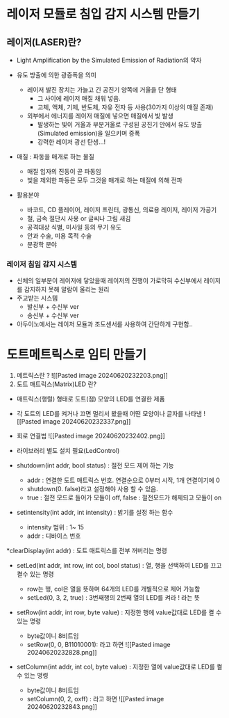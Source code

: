 # 레이저 모듈로 침입 감지 시스템 만들기
## 레이저(LASER)란?
- Light Amplification by the Simulated Emission of Radiation의 약자
- 유도 방출에 의한 광증폭을 의미
	- 레이저 발진 장치는 가늘고 긴 공진기 양쪽에 거울을 단 형태
		- 그 사이에 레이저 매질 채워 넣음.
		- 고체, 액체, 기체, 반도체, 자유 전자 등 사용(30가지 이상의 매질 존재)
	- 외부에서 에너지를 레이저 매질에 넣으면 매질에서 빛 발생
		- 발생하는 빛이 거울과 부분거울로 구성된 공진기 안에서 유도 방출(Simulated emission)을 일으키며 증폭
		- 강력한 레이저 광선 탄생...!
- 매질 : 파동을 매개로 하는 물질
	- 매질 입자의 진동이 곧 파동임
	- 빛을 제외한 파동은 모두 그것을 매개로 하는 매질에 의해 전파

- 활용분야
	- 바코드, CD 플레이어, 레이저 프린터, 광통신, 의료용 레이저, 레이저 가공기
	- 철, 금속 절단시 사용 or 글씨나 그림 새김
	- 공격대상 식별, 미사일 등의 무기 유도
	- 안과 수술, 미용 목적 수술
	- 분광학 분야 

### 레이저 침임 감지 시스템
- 신체의 일부분이 레이저에 닿았을때 레이저의 진행이 가로막혀 수신부에서 레이저를 감지하지 못해 알람이 울리는 원리 
- 주고받는 시스템
	- 발신부 + 수신부 ver
	- 송신부 + 수신부 ver
- 아두이노에서는 레이저 모듈과 조도센서를 사용하여 간단하게 구현함..

# 도트메트릭스로 임티 만들기
1. 메트릭스란 ? 
![[Pasted image 20240620232203.png]]
2. 도트 매트릭스(Matrix)LED 란?
- 매트릭스(행렬) 형태로 도트(점) 모양의 LED를 연결한 제품
- 각 도트의 LED를 켜거나 끄면 멀리서 봤을때 어떤 모양이나 글자를 나타냄
![[Pasted image 20240620232337.png]]

- 회로 연결법
![[Pasted image 20240620232402.png]]

- 라이브러리 별도 설치 필요(LedControl)

- shutdown(int addr, bool status) : 절전 모드 제어 하는 기능
	-  addr : 연결한 도트 매트릭스 번호. 연결순으로 0부터 시작, 1개 연결이기에 0 
	- shutdown(0. false)라고 설정해야 사용 할 수 있음.
	- true : 절전 모드로 들어가 모듈이 off, false : 절전모드가 해제되고 모듈이 on

- setintensity(int addr, int intensity) : 밝기를 설정 하는 함수  
	- intensity 범위 : 1~ 15  
	- addr : 디바이스 번호

\*clearDisplay(int addr) : 도트 매트릭스를 전부 꺼버리는 명령
- ﻿setLed(int addr, int row, int col, bool status) : 열, 행을 선택하여 LED를 끄고 켤수 있는 명령
	- row는 행, col은 열을 뜻하며 64개의 LED를 개별적으로 제어 가능함 
	- setLed(0, 3, 2, true) : 3번째행의 2번째 열의 LED를 켜라 ! 라는 뜻

- ﻿setRow(int addr, int row, byte value) : 지정한 행에 value값대로 LED를 켤 수 있는 명령 
	- byte값이니 8비트임 
	- setRow(0, 0, B11010001): 라고 하면
![[Pasted image 20240620232828.png]]

- setColumn(int addr, int col, byte value) : 지정한 열에 value값대로 LED를 켤 수 있는 명령 
	- byte값이니 8비트임  
	- setColumn(0, 2, oxff) : 라고 하면
![[Pasted image 20240620232843.png]]
